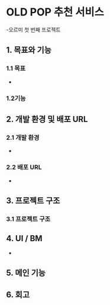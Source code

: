 # OLD POP 추천 서비스
-오르미 첫 번째 프로젝트

## 1. 목표와 기능

### 1.1 목표
-

### 1.2기능


## 2. 개발 환경 및 배포 URL
### 2.1 개발 환경
-

### 2.2 배포 URL
-

## 3. 프로젝트 구조
### 3.1 프로젝트 구조

## 4. UI / BM
-

## 5. 메인 기능

## 6. 회고
